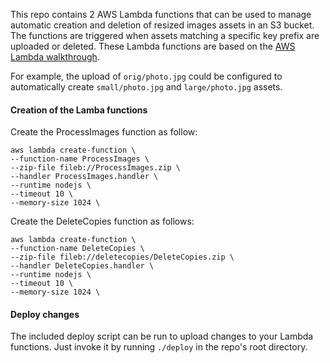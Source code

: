 This repo contains 2 AWS Lambda functions that can be used to manage automatic creation and deletion of resized images assets in an S3 bucket. The functions are triggered when assets matching a specific key prefix are uploaded or deleted. These Lambda functions are based on the [AWS Lambda walkthrough](http://docs.aws.amazon.com/lambda/latest/dg/walkthrough-s3-events-adminuser.html).

For example, the upload of `orig/photo.jpg` could be configured to automatically create `small/photo.jpg` and `large/photo.jpg` assets.

#### Creation of the Lamba functions

Create the ProcessImages function as follow:

    aws lambda create-function \
    --function-name ProcessImages \
    --zip-file fileb://ProcessImages.zip \
    --handler ProcessImages.handler \
    --runtime nodejs \
    --timeout 10 \
    --memory-size 1024 \

Create the DeleteCopies function as follows:

    aws lambda create-function \
    --function-name DeleteCopies \
    --zip-file fileb://deletecopies/DeleteCopies.zip \
    --handler DeleteCopies.handler \
    --runtime nodejs \
    --timeout 10 \
    --memory-size 1024 \
    

#### Deploy changes

The included deploy script can be run to upload changes to your Lambda functions. Just invoke it by running `./deploy` in the repo's root directory. 


